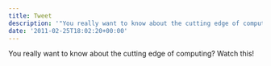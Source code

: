```yaml
---
title: Tweet
description: '"You really want to know about the cutting edge of computing? Watch this! "'
date: '2011-02-25T18:02:20+00:00'
---
```

You really want to know about the cutting edge of computing? Watch this! 
